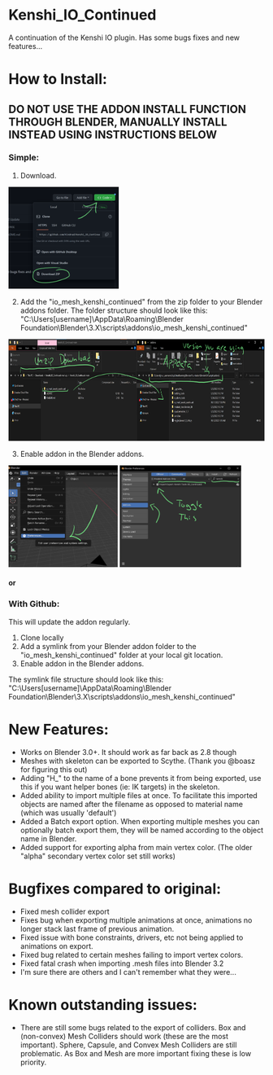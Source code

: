 # Kenshi_IO_Continued
A continuation of the Kenshi IO plugin. Has some bugs fixes and new features...

# How to Install:

## DO NOT USE THE ADDON INSTALL FUNCTION THROUGH BLENDER, MANUALLY INSTALL INSTEAD USING INSTRUCTIONS BELOW

### Simple:

1. Download.
<img src="https://github.com/Kindrad/Kenshi_IO_Continued/blob/main/install_instructions/Step_1.png" height="200"/>

2. Add the "io_mesh_kenshi_continued" from the zip folder to your Blender addons folder.
The folder structure should look like this: "C:\Users[username]\AppData\Roaming\Blender Foundation\Blender\3.X\scripts\addons\io_mesh_kenshi_continued" 
<img src="https://github.com/Kindrad/Kenshi_IO_Continued/blob/main/install_instructions/Step_2.png" height="200"/>

3. Enable addon in the Blender addons.
<img src="https://github.com/Kindrad/Kenshi_IO_Continued/blob/main/install_instructions/Step_3a.png" height="200"/>
<img src="https://github.com/Kindrad/Kenshi_IO_Continued/blob/main/install_instructions/Step_3b.png" height="200"/>

#### or

### With Github:

This will update the addon regularly.

1. Clone locally
2. Add a symlink from your Blender addon folder to the "io_mesh_kenshi_continued" folder at your local git location.
3. Enable addon in the Blender addons.


The symlink file structure should look like this: "C:\Users[username]\AppData\Roaming\Blender Foundation\Blender\3.X\scripts\addons\io_mesh_kenshi_continued"


# New Features:
+ Works on Blender 3.0+. It should work as far back as 2.8 though
+ Meshes with skeleton can be exported to Scythe. (Thank you @boasz for figuring this out)
+ Adding "H_" to the name of a bone prevents it from being exported, use this if you want helper bones (ie: IK targets) in the skeleton.
+ Added ability to import multiple files at once. To facilitate this imported objects are named after the filename as opposed to material name (which was usually 'default')
+ Added a Batch export option. When exporting multiple meshes you can optionally batch export them, they will be named according to the object name in Blender.
+ Added support for exporting alpha from main vertex color. (The older "alpha" secondary vertex color set still works)

# Bugfixes compared to original:
+ Fixed mesh collider export
+ Fixes bug when exporting multiple animations at once, animations no longer stack last frame of previous animation.
+ Fixed issue with bone constraints, drivers, etc not being applied to animations on export.
+ Fixed bug related to certain meshes failing to import vertex colors.
+ Fixed fatal crash when importing .mesh files into Blender 3.2
+ I'm sure there are others and I can't remember what they were...

# Known outstanding issues:
+ There are still some bugs related to the export of colliders. Box and (non-convex) Mesh Colliders should work (these are the most important). Sphere, Capsule, and Convex Mesh Colliders are still problematic. As Box and Mesh are more important fixing these is low priority.
